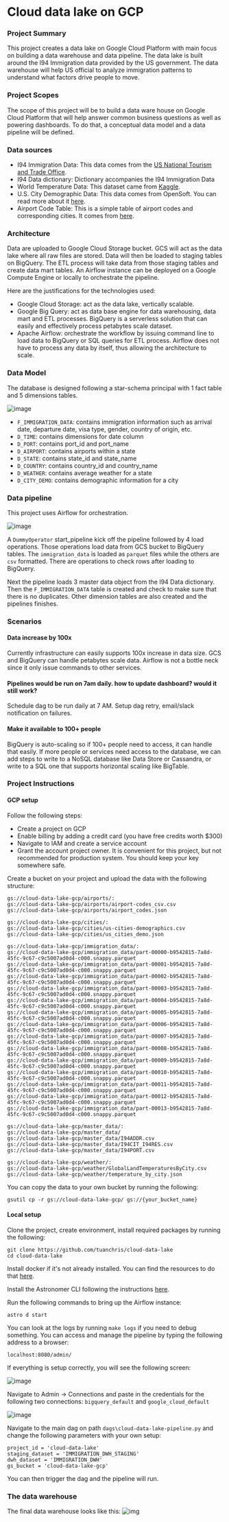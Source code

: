 # Cloud data lake on GCP
### Project Summary
This project creates a data lake on Google Cloud Platform with main focus on building a data warehouse and data pipeline. The data lake is built around the I94 Immigration data provided by the US government. The data warehouse will help US official to analyze immigration patterns to understand what factors drive people to move.

### Project Scopes
The scope of this project will be to build a data ware house on Google Cloud Platform that will help answer common business questions as well as powering dashboards. To do that, a conceptual data model and a data pipeline will be defined.

### Data sources
* I94 Immigration Data: This data comes from the [US National Tourism and Trade Office](https://travel.trade.gov/research/reports/i94/historical/2016.html).
* I94 Data dictionary: Dictionary accompanies the I94 Immigration Data
* World Temperature Data: This dataset came from [Kaggle](https://www.kaggle.com/berkeleyearth/climate-change-earth-surface-temperature-data).
* U.S. City Demographic Data: This data comes from OpenSoft. You can read more about it [here](https://public.opendatasoft.com/explore/dataset/us-cities-demographics/export/).
* Airport Code Table: This is a simple table of airport codes and corresponding cities. It comes from [here](https://datahub.io/core/airport-codes#data).

### Architecture
Data are uploaded to Google Cloud Storage bucket. GCS will act as the data lake where all raw files are stored. Data will then be loaded to staging tables on BigQuery. The ETL process will take data from those staging tables and create data mart tables. An Airflow instance can be deployed on a Google Compute Engine or locally to orchestrate the pipeline.

Here are the justifications for the technologies used:
* Google Cloud Storage: act as the data lake, vertically scalable.
* Google Big Query: act as data base engine for data warehousing, data mart and ETL processes. BigQuery is a serverless solution that can easily and effectively process petabytes scale dataset.
* Apache Airflow: orchestrate the workflow by issuing command line to load data to BigQuery or SQL queries for ETL process. Airflow does not have to process any data by itself, thus allowing the architecture to scale.

### Data Model
The database is designed following a star-schema principal with 1 fact table and 5 dimensions tables.

![image](./img/db_diagram.png)

* `F_IMMIGRATION_DATA`: contains immigration information such as arrival date, departure date, visa type, gender, country of origin, etc.
* `D_TIME`: contains dimensions for date column
* `D_PORT`: contains port_id and port_name
* `D_AIRPORT`: contains airports within a state
* `D_STATE`: contains state_id and state_name
* `D_COUNTRY`: contains country_id and country_name
* `D_WEATHER`: contains average weather for a state
* `D_CITY_DEMO`: contains demographic information for a city

### Data pipeline
This project uses Airflow for orchestration.

![image](./img/data_pipeline.png)

A `DummyOperator` start_pipeline kick off the pipeline followed by 4 load operations. Those operations load data from GCS bucket to BigQuery tables. The `immigration_data` is loaded as `parquet` files while the others are `csv` formatted. There are operations to check rows after loading to BigQuery.

Next the pipeline loads 3 master data object from the I94 Data dictionary. Then the `F_IMMIGRATION_DATA` table is created and check to make sure that there is no duplicates. Other dimension tables are also created and the pipelines finishes.

### Scenarios
#### Data increase by 100x
Currently infrastructure can easily supports 100x increase in data size. GCS and BigQuery can handle petabytes scale data. Airflow is not a bottle neck since it only issue commands to other services.

#### Pipelines would be run on 7am daily. how to update dashboard? would it still work?
Schedule dag to be run daily at 7 AM. Setup dag retry, email/slack notification on failures.

#### Make it available to 100+ people
BigQuery is auto-scaling so if 100+ people need to access, it can handle that easily. If more people or services need access to the database, we can add steps to write to a NoSQL database like Data Store or Cassandra, or write to a SQL one that supports horizontal scaling like BigTable.

### Project Instructions
#### GCP setup
Follow the following steps:
* Create a project on GCP
* Enable billing by adding a credit card (you have free credits worth $300)
* Navigate to IAM and create a service account
* Grant the account project owner. It is convenient for this project, but not recommended for production system. You should keep your key somewhere safe.

Create a bucket on your project and upload the data with the following structure:
```
gs://cloud-data-lake-gcp/airports/:
gs://cloud-data-lake-gcp/airports/airport-codes_csv.csv
gs://cloud-data-lake-gcp/airports/airport_codes.json

gs://cloud-data-lake-gcp/cities/:
gs://cloud-data-lake-gcp/cities/us-cities-demographics.csv
gs://cloud-data-lake-gcp/cities/us_cities_demo.json

gs://cloud-data-lake-gcp/immigration_data/:
gs://cloud-data-lake-gcp/immigration_data/part-00000-b9542815-7a8d-45fc-9c67-c9c5007ad0d4-c000.snappy.parquet
gs://cloud-data-lake-gcp/immigration_data/part-00001-b9542815-7a8d-45fc-9c67-c9c5007ad0d4-c000.snappy.parquet
gs://cloud-data-lake-gcp/immigration_data/part-00002-b9542815-7a8d-45fc-9c67-c9c5007ad0d4-c000.snappy.parquet
gs://cloud-data-lake-gcp/immigration_data/part-00003-b9542815-7a8d-45fc-9c67-c9c5007ad0d4-c000.snappy.parquet
gs://cloud-data-lake-gcp/immigration_data/part-00004-b9542815-7a8d-45fc-9c67-c9c5007ad0d4-c000.snappy.parquet
gs://cloud-data-lake-gcp/immigration_data/part-00005-b9542815-7a8d-45fc-9c67-c9c5007ad0d4-c000.snappy.parquet
gs://cloud-data-lake-gcp/immigration_data/part-00006-b9542815-7a8d-45fc-9c67-c9c5007ad0d4-c000.snappy.parquet
gs://cloud-data-lake-gcp/immigration_data/part-00007-b9542815-7a8d-45fc-9c67-c9c5007ad0d4-c000.snappy.parquet
gs://cloud-data-lake-gcp/immigration_data/part-00008-b9542815-7a8d-45fc-9c67-c9c5007ad0d4-c000.snappy.parquet
gs://cloud-data-lake-gcp/immigration_data/part-00009-b9542815-7a8d-45fc-9c67-c9c5007ad0d4-c000.snappy.parquet
gs://cloud-data-lake-gcp/immigration_data/part-00010-b9542815-7a8d-45fc-9c67-c9c5007ad0d4-c000.snappy.parquet
gs://cloud-data-lake-gcp/immigration_data/part-00011-b9542815-7a8d-45fc-9c67-c9c5007ad0d4-c000.snappy.parquet
gs://cloud-data-lake-gcp/immigration_data/part-00012-b9542815-7a8d-45fc-9c67-c9c5007ad0d4-c000.snappy.parquet
gs://cloud-data-lake-gcp/immigration_data/part-00013-b9542815-7a8d-45fc-9c67-c9c5007ad0d4-c000.snappy.parquet

gs://cloud-data-lake-gcp/master_data/:
gs://cloud-data-lake-gcp/master_data/
gs://cloud-data-lake-gcp/master_data/I94ADDR.csv
gs://cloud-data-lake-gcp/master_data/I94CIT_I94RES.csv
gs://cloud-data-lake-gcp/master_data/I94PORT.csv

gs://cloud-data-lake-gcp/weather/:
gs://cloud-data-lake-gcp/weather/GlobalLandTemperaturesByCity.csv
gs://cloud-data-lake-gcp/weather/temperature_by_city.json
```
You can copy the data to your own bucket by running the following:
```
gsutil cp -r gs://cloud-data-lake-gcp/ gs://{your_bucket_name}
```
#### Local setup
Clone the project, create environment, install required packages by running the following:

```
git clone https://github.com/tuanchris/cloud-data-lake
cd cloud-data-lake
```

Install docker if it's not already installed. You can find the resources to do that [here](https://docs.docker.com/install/).

Install the Astronomer CLI following the instructions [here](https://docs.astronomer.io/enterprise/cli-quickstart/). 

Run the following commands to bring up the Airflow instance:
```
astro d start
```
You can look at the logs by running `make logs` if you need to debug something. You can access and manage the pipeline by typing the following address to a browser:
```
localhost:8080/admin/
```
If everything is setup correctly, you will see the following screen:

![image](./img/airflow-ui.png)

Navigate to Admin -> Connections and paste in the credentials for the following two connections: `bigquery_default` and `google_cloud_default`

![image](./img/connection.png)

Navigate to the main dag on path `dags\cloud-data-lake-pipeline.py` and
change the following parameters with your own setup:

```
project_id = 'cloud-data-lake'
staging_dataset = 'IMMIGRATION_DWH_STAGING'
dwh_dataset = 'IMMIGRATION_DWH'
gs_bucket = 'cloud-data-lake-gcp'
```

You can then trigger the dag and the pipeline will run.

### The data warehouse
The final data warehouse looks like this:
![img](/img/dwh.png)
